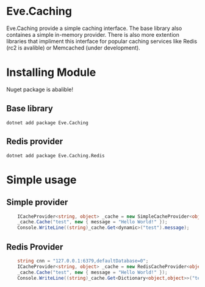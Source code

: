 # Eve.Caching

Eve.Caching provide a simple caching interface. The base library also containes a simple in-memory provider. There is also more extention libraries that impliment this interface for popular caching services like Redis (rc2 is avalible) or Memcached (under development).

# Installing Module
Nuget package is abalible!
## Base library

``` shell
dotnet add package Eve.Caching
```
## Redis provider
``` shell
dotnet add package Eve.Caching.Redis
```

# Simple usage

## Simple provider
``` c#
    ICacheProvider<string, object> _cache = new SimpleCacheProvider<object>();
    _cache.Cache("test", new { message = "Hello World!" });
    Console.WriteLine((string)_cache.Get<dynamic>("test").message);
```
## Redis Provider
``` c#
    string cnn = "127.0.0.1:6379,defaultDatabase=0";
    ICacheProvider<string, object> _cache = new RedisCacheProvider<object>(StackExchange.Redis.ConfigurationOptions.Parse(cnn));
    _cache.Cache("test", new { message = "Hello World!" });
    Console.WriteLine((string)_cache.Get<Dictionary<object,object>>("test")["message"]);

```